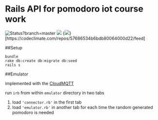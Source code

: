 # Rails API for pomodoro iot course work

<img src="https://codeship.com/projects/8e2548f0-0195-0134-ea95-2e7e86e65593/status?branch=master" alt="Status?branch=master" />
<img src="https://codeclimate.com/repos/57686534b6bdb80064000d22/badges/92701d3405c86b27bd07/issue_count.svg" />
{<img src="https://codeclimate.com/repos/57686534b6bdb80064000d22/badges/92701d3405c86b27bd07/gpa.svg" />}[https://codeclimate.com/repos/57686534b6bdb80064000d22/feed]

##Setup
```
bundle
rake db:create db:migrate db:seed
rails s
```

##Emulator

implemented with the [CloudMQTT](https://www.cloudmqtt.com/)

run ```irb``` from within ```emulator``` directory in two tabs
 1. load ```'connector.rb'``` in the first tab
 2. load ```'emulator.rb'``` in another tab for each time the random generated pomodoro is needed

